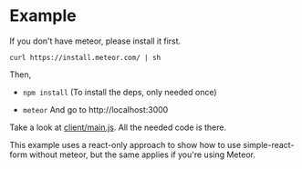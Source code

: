 # Example

If you don't have meteor, please install it first.

`curl https://install.meteor.com/ | sh`

Then,
* `npm install`
(To install the deps, only needed once)

* `meteor`
And go to http://localhost:3000

Take a look at [client/main.js][]. All the needed code is there.

This example uses a react-only approach to show how to use simple-react-form without meteor, but the same applies if you're
using Meteor.

[client/main.js]: https://github.com/fermuch/simple-react-form-bootstrap/blob/master/example/client/main.js
